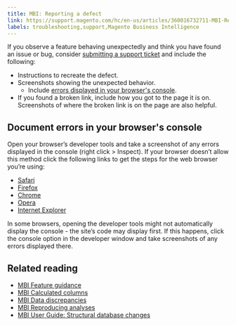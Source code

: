 ```yaml
---
title: MBI: Reporting a defect
link: https://support.magento.com/hc/en-us/articles/360016732711-MBI-Reporting-a-defect
labels: troubleshooting,support,Magento Business Intelligence
---
```


<p>If you observe a feature behaving unexpectedly and think you have found an issue or bug, consider <a href="https://support.magento.com/hc/en-us/articles/360019088251">submitting a support ticket</a> and include the following:</p>
<ul>
<li>Instructions to recreate the defect.</li>
<li>Screenshots showing the unexpected behavior.
<ul>
<li>Include <a href="https://support.magento.com/hc/en-us/articles/360016732711#browser_console">errors displayed in your browser's console</a>.</li>
</ul>
</li>
<li>If you found a broken link, include how you got to the page it is on. Screenshots of where the broken link is on the page are also helpful.</li>
</ul>
<h2>Document errors in your browser's console</h2>
<p>Open your browser’s developer tools and take a screenshot of any errors displayed in the console (right click &gt; Inspect). If your browser doesn’t allow this method click the following links to get the steps for the web browser you’re using:</p>
<ul>
<li><a href="http://www.technipages.com/mac-os-x-enable-web-inspector-in-safari">Safari</a></li>
<li><a href="https://developer.mozilla.org/en-US/docs/Tools/Web_Console/Opening_the_Web_Console">Firefox</a></li>
<li><a href="https://developers.google.com/web/tools/chrome-devtools/?hl=en">Chrome</a></li>
<li><a href="http://www.opera.com/dragonfly/documentation/">Opera</a></li>
<li><a href="https://msdn.microsoft.com/en-us/library/gg589512(v=vs.85).aspx#OpeningTools">Internet Explorer</a></li>
</ul>
<p>In some browsers, opening the developer tools might not automatically display the console - the site’s code may display first. If this happens, click the console option in the developer window and take screenshots of any errors displayed there.</p>
<h2>Related reading</h2>
<ul>
<li><a href="https://support.magento.com/hc/en-us/articles/360016504792">MBI Feature guidance</a></li>
<li><a href="https://support.magento.com/hc/en-us/articles/360016505112">MBI Calculated columns</a></li>
<li><a href="https://support.magento.com/hc/en-us/articles/360016505312">MBI Data discrepancies</a></li>
<li><a href="https://support.magento.com/hc/en-us/articles/360016505592">MBI Reproducing analyses</a></li>
<li><a href="https://support.magento.com/hc/en-us/articles/360016506112">MBI User Guide: Structural database changes</a></li>
</ul>